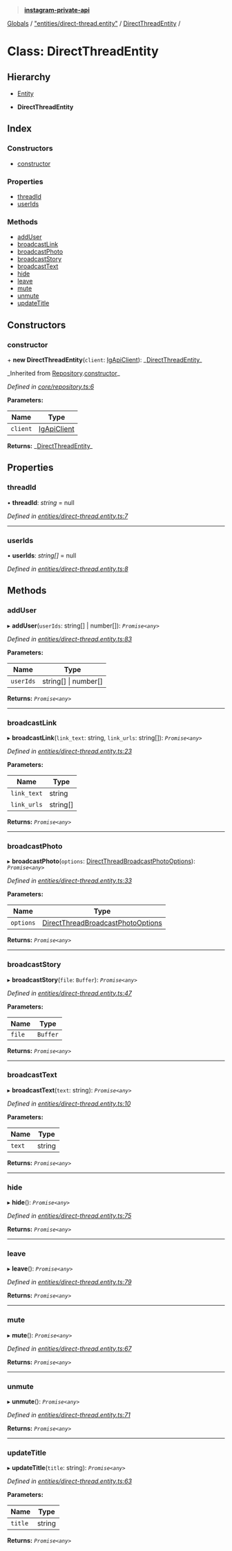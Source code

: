 > **[instagram-private-api](../README.md)**

[Globals](../README.md) / ["entities/direct-thread.entity"](../modules/_entities_direct_thread_entity_.md) / [DirectThreadEntity](_entities_direct_thread_entity_.directthreadentity.md) /

# Class: DirectThreadEntity

## Hierarchy

- [Entity](_core_entity_.entity.md)

- **DirectThreadEntity**

## Index

### Constructors

- [constructor](_entities_direct_thread_entity_.directthreadentity.md#constructor)

### Properties

- [threadId](_entities_direct_thread_entity_.directthreadentity.md#threadid)
- [userIds](_entities_direct_thread_entity_.directthreadentity.md#userids)

### Methods

- [addUser](_entities_direct_thread_entity_.directthreadentity.md#adduser)
- [broadcastLink](_entities_direct_thread_entity_.directthreadentity.md#broadcastlink)
- [broadcastPhoto](_entities_direct_thread_entity_.directthreadentity.md#broadcastphoto)
- [broadcastStory](_entities_direct_thread_entity_.directthreadentity.md#broadcaststory)
- [broadcastText](_entities_direct_thread_entity_.directthreadentity.md#broadcasttext)
- [hide](_entities_direct_thread_entity_.directthreadentity.md#hide)
- [leave](_entities_direct_thread_entity_.directthreadentity.md#leave)
- [mute](_entities_direct_thread_entity_.directthreadentity.md#mute)
- [unmute](_entities_direct_thread_entity_.directthreadentity.md#unmute)
- [updateTitle](_entities_direct_thread_entity_.directthreadentity.md#updatetitle)

## Constructors

### constructor

\+ **new DirectThreadEntity**(`client`: [IgApiClient](_core_client_.igapiclient.md)): _[DirectThreadEntity](\_entities_direct_thread_entity_.directthreadentity.md)\_

_Inherited from [Repository](\_core_repository_.repository.md).[constructor](_core_repository_.repository.md#constructor)\_

_Defined in [core/repository.ts:6](https://github.com/realinstadude/instagram-private-api/blob/4ae8fec/src/core/repository.ts#L6)_

**Parameters:**

| Name     | Type                                        |
| -------- | ------------------------------------------- |
| `client` | [IgApiClient](_core_client_.igapiclient.md) |

**Returns:** _[DirectThreadEntity](\_entities_direct_thread_entity_.directthreadentity.md)\_

## Properties

### threadId

• **threadId**: _string_ = null

_Defined in [entities/direct-thread.entity.ts:7](https://github.com/realinstadude/instagram-private-api/blob/4ae8fec/src/entities/direct-thread.entity.ts#L7)_

---

### userIds

• **userIds**: _string[]_ = null

_Defined in [entities/direct-thread.entity.ts:8](https://github.com/realinstadude/instagram-private-api/blob/4ae8fec/src/entities/direct-thread.entity.ts#L8)_

## Methods

### addUser

▸ **addUser**(`userIds`: string[] | number[]): _`Promise<any>`_

_Defined in [entities/direct-thread.entity.ts:83](https://github.com/realinstadude/instagram-private-api/blob/4ae8fec/src/entities/direct-thread.entity.ts#L83)_

**Parameters:**

| Name      | Type                 |
| --------- | -------------------- |
| `userIds` | string[] \| number[] |

**Returns:** _`Promise<any>`_

---

### broadcastLink

▸ **broadcastLink**(`link_text`: string, `link_urls`: string[]): _`Promise<any>`_

_Defined in [entities/direct-thread.entity.ts:23](https://github.com/realinstadude/instagram-private-api/blob/4ae8fec/src/entities/direct-thread.entity.ts#L23)_

**Parameters:**

| Name        | Type     |
| ----------- | -------- |
| `link_text` | string   |
| `link_urls` | string[] |

**Returns:** _`Promise<any>`_

---

### broadcastPhoto

▸ **broadcastPhoto**(`options`: [DirectThreadBroadcastPhotoOptions](../interfaces/_types_direct_thread_broadcast_photo_options_.directthreadbroadcastphotooptions.md)): _`Promise<any>`_

_Defined in [entities/direct-thread.entity.ts:33](https://github.com/realinstadude/instagram-private-api/blob/4ae8fec/src/entities/direct-thread.entity.ts#L33)_

**Parameters:**

| Name      | Type                                                                                                                                  |
| --------- | ------------------------------------------------------------------------------------------------------------------------------------- |
| `options` | [DirectThreadBroadcastPhotoOptions](../interfaces/_types_direct_thread_broadcast_photo_options_.directthreadbroadcastphotooptions.md) |

**Returns:** _`Promise<any>`_

---

### broadcastStory

▸ **broadcastStory**(`file`: `Buffer`): _`Promise<any>`_

_Defined in [entities/direct-thread.entity.ts:47](https://github.com/realinstadude/instagram-private-api/blob/4ae8fec/src/entities/direct-thread.entity.ts#L47)_

**Parameters:**

| Name   | Type     |
| ------ | -------- |
| `file` | `Buffer` |

**Returns:** _`Promise<any>`_

---

### broadcastText

▸ **broadcastText**(`text`: string): _`Promise<any>`_

_Defined in [entities/direct-thread.entity.ts:10](https://github.com/realinstadude/instagram-private-api/blob/4ae8fec/src/entities/direct-thread.entity.ts#L10)_

**Parameters:**

| Name   | Type   |
| ------ | ------ |
| `text` | string |

**Returns:** _`Promise<any>`_

---

### hide

▸ **hide**(): _`Promise<any>`_

_Defined in [entities/direct-thread.entity.ts:75](https://github.com/realinstadude/instagram-private-api/blob/4ae8fec/src/entities/direct-thread.entity.ts#L75)_

**Returns:** _`Promise<any>`_

---

### leave

▸ **leave**(): _`Promise<any>`_

_Defined in [entities/direct-thread.entity.ts:79](https://github.com/realinstadude/instagram-private-api/blob/4ae8fec/src/entities/direct-thread.entity.ts#L79)_

**Returns:** _`Promise<any>`_

---

### mute

▸ **mute**(): _`Promise<any>`_

_Defined in [entities/direct-thread.entity.ts:67](https://github.com/realinstadude/instagram-private-api/blob/4ae8fec/src/entities/direct-thread.entity.ts#L67)_

**Returns:** _`Promise<any>`_

---

### unmute

▸ **unmute**(): _`Promise<any>`_

_Defined in [entities/direct-thread.entity.ts:71](https://github.com/realinstadude/instagram-private-api/blob/4ae8fec/src/entities/direct-thread.entity.ts#L71)_

**Returns:** _`Promise<any>`_

---

### updateTitle

▸ **updateTitle**(`title`: string): _`Promise<any>`_

_Defined in [entities/direct-thread.entity.ts:63](https://github.com/realinstadude/instagram-private-api/blob/4ae8fec/src/entities/direct-thread.entity.ts#L63)_

**Parameters:**

| Name    | Type   |
| ------- | ------ |
| `title` | string |

**Returns:** _`Promise<any>`_
